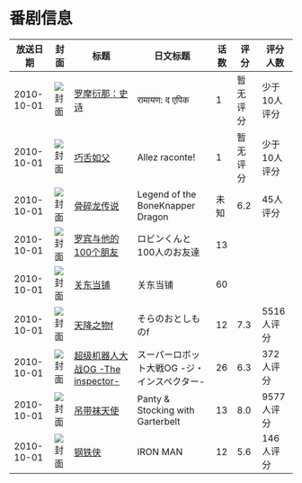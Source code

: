 # 番剧信息

|放送日期|封面|标题|日文标题|话数|评分|评分人数|
|---|---|---|---|---|---|---|
|2010-10-01|![封面](https://lain.bgm.tv/pic/cover/c/57/ac/135255_8rBG6.jpg)|[罗摩衍那：史诗](https://bangumi.tv/subject/135255)|रामायण: द एपिक|1|暂无评分|少于10人评分|
|2010-10-01|![封面](https://lain.bgm.tv/pic/cover/c/79/4d/266280_Qt0z7.jpg)|[巧舌如父](https://bangumi.tv/subject/266280)|Allez raconte!|1|暂无评分|少于10人评分|
|2010-10-01|![封面](https://lain.bgm.tv/pic/cover/c/b2/b2/110435_jpoOk.jpg)|[骨碎龙传说](https://bangumi.tv/subject/110435)|Legend of the BoneKnapper Dragon|未知|6.2|45人评分|
|2010-10-01|![封面](https://lain.bgm.tv/pic/cover/c/b6/38/8619_d6ZDq.jpg)|[罗宾与他的100个朋友](https://bangumi.tv/subject/8619)|ロビンくんと100人のお友達|13|||
|2010-10-01|![封面](https://lain.bgm.tv/pic/cover/c/96/77/530082_zHh49.jpg)|[关东当铺](https://bangumi.tv/subject/530082)|关东当铺|60|||
|2010-10-01|![封面](https://lain.bgm.tv/pic/cover/c/c2/0b/7150_5EEG1.jpg)|[天降之物f](https://bangumi.tv/subject/7150)|そらのおとしものf|12|7.3|5516人评分|
|2010-10-01|![封面](https://lain.bgm.tv/pic/cover/c/4e/38/8400_mJDuW.jpg)|[超级机器人大战OG -The inspector-](https://bangumi.tv/subject/8400)|スーパーロボット大戦OG -ジ・インスペクター-|26|6.3|372人评分|
|2010-10-01|![封面](https://lain.bgm.tv/pic/cover/c/a7/49/8402_Q9mLv.jpg)|[吊带袜天使](https://bangumi.tv/subject/8402)|Panty & Stocking with Garterbelt|13|8.0|9577人评分|
|2010-10-01|![封面](https://lain.bgm.tv/pic/cover/c/06/80/8543_ice8K.jpg)|[钢铁侠](https://bangumi.tv/subject/8543)|IRON MAN|12|5.6|146人评分|
